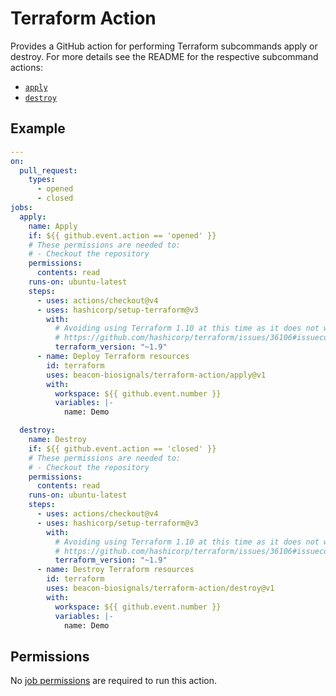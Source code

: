 # Terraform Action

Provides a GitHub action for performing Terraform subcommands apply or destroy. For more
details see the README for the respective subcommand actions:

- [`apply`](./apply)
- [`destroy`](./destroy)

## Example

```yaml
---
on:
  pull_request:
    types:
      - opened
      - closed
jobs:
  apply:
    name: Apply
    if: ${{ github.event.action == 'opened' }}
    # These permissions are needed to:
    # - Checkout the repository
    permissions:
      contents: read
    runs-on: ubuntu-latest
    steps:
      - uses: actions/checkout@v4
      - uses: hashicorp/setup-terraform@v3
        with:
          # Avoiding using Terraform 1.10 at this time as it does not work well with `apply --auto-approve`:
          # https://github.com/hashicorp/terraform/issues/36106#issuecomment-2506181760
          terraform_version: "~1.9"
      - name: Deploy Terraform resources
        id: terraform
        uses: beacon-biosignals/terraform-action/apply@v1
        with:
          workspace: ${{ github.event.number }}
          variables: |-
            name: Demo

  destroy:
    name: Destroy
    if: ${{ github.event.action == 'closed' }}
    # These permissions are needed to:
    # - Checkout the repository
    permissions:
      contents: read
    runs-on: ubuntu-latest
    steps:
      - uses: actions/checkout@v4
      - uses: hashicorp/setup-terraform@v3
        with:
          # Avoiding using Terraform 1.10 at this time as it does not work well with `apply --auto-approve`:
          # https://github.com/hashicorp/terraform/issues/36106#issuecomment-2506181760
          terraform_version: "~1.9"
      - name: Destroy Terraform resources
        id: terraform
        uses: beacon-biosignals/terraform-action/destroy@v1
        with:
          workspace: ${{ github.event.number }}
          variables: |-
            name: Demo
```

## Permissions

No [job permissions](https://docs.github.com/en/actions/using-jobs/assigning-permissions-to-jobs) are required to run this action.
